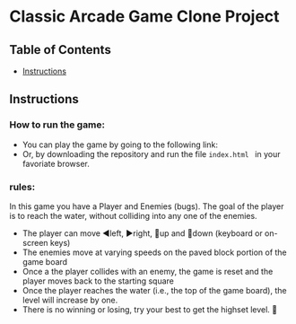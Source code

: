 # Classic Arcade Game Clone Project

## Table of Contents

- [Instructions](#instructions)

## Instructions

### How to run the game:
- You can play the game by going to the following link:
- Or, by downloading the repository and run the file ```index.html ``` in your favoriate browser.  
### rules:

In this game you have a Player and Enemies (bugs). The goal of the player is to reach the water, without colliding into any one of the enemies.

- The player can move ◀️left, ▶️right, 🔼up and 🔽down (keyboard or on-screen keys)
- The enemies move at varying speeds on the paved block portion of the game board
- Once a the player collides with an enemy, the game is reset and the player moves back to the starting square
- Once the player reaches the water (i.e., the top of the game board), the level will increase by one.
- There is no winning or losing, try your best to get the highset level. 💪

